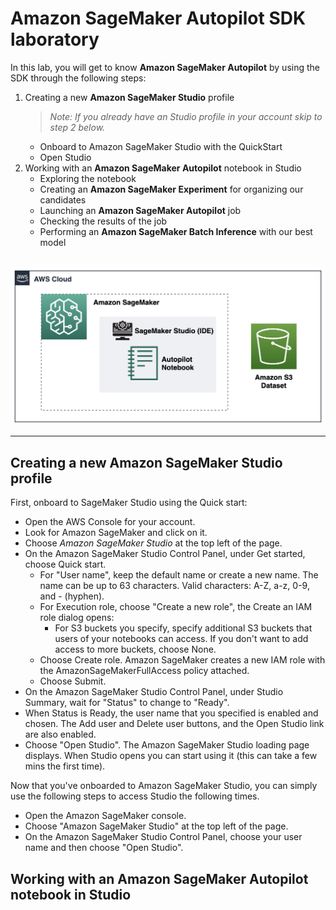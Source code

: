 # Amazon SageMaker Autopilot SDK laboratory

In this lab, you will get to know **Amazon SageMaker Autopilot** by using the SDK through the following steps:
1. Creating a new **Amazon SageMaker Studio** profile
    >*Note: If you already have an Studio profile in your account skip to step 2 below.*
    * Onboard to Amazon SageMaker Studio with the QuickStart
    * Open Studio
2. Working with an **Amazon SageMaker Autopilot** notebook in Studio
    * Exploring the notebook
    * Creating an **Amazon SageMaker Experiment** for organizing our candidates
    * Launching an **Amazon SageMaker Autopilot** job
    * Checking the results of the job
    * Performing an **Amazon SageMaker Batch Inference** with our best model

<br>
<div align="center">
    <img src="./arch.png" width="500" alt="Architecture"/>
</div>

-----------------

## **Creating a new Amazon SageMaker Studio profile**

First, onboard to SageMaker Studio using the Quick start:
* Open the AWS Console for your account.
* Look for Amazon SageMaker and click on it.
* Choose *Amazon SageMaker Studio* at the top left of the page.
* On the Amazon SageMaker Studio Control Panel, under Get started, choose Quick start.
    * For "User name", keep the default name or create a new name. The name can be up to 63 characters. Valid characters: A-Z, a-z, 0-9, and - (hyphen).
    * For Execution role, choose "Create a new role", the Create an IAM role dialog opens:
        * For S3 buckets you specify, specify additional S3 buckets that users of your notebooks can access. If you don't want to add access to more buckets, choose None.
    * Choose Create role. Amazon SageMaker creates a new IAM role with the AmazonSageMakerFullAccess policy attached.
    * Choose Submit.
* On the Amazon SageMaker Studio Control Panel, under Studio Summary, wait for "Status" to change to "Ready".
* When Status is Ready, the user name that you specified is enabled and chosen. The Add user and Delete user buttons, and the Open Studio link are also enabled.
* Choose "Open Studio". The Amazon SageMaker Studio loading page displays. When Studio opens you can start using it (this can take a few mins the first time).

Now that you've onboarded to Amazon SageMaker Studio, you can simply use the following steps to access Studio the following times.
* Open the Amazon SageMaker console.
* Choose "Amazon SageMaker Studio" at the top left of the page.
* On the Amazon SageMaker Studio Control Panel, choose your user name and then choose "Open Studio".

## **Working with an Amazon SageMaker Autopilot notebook in Studio**

